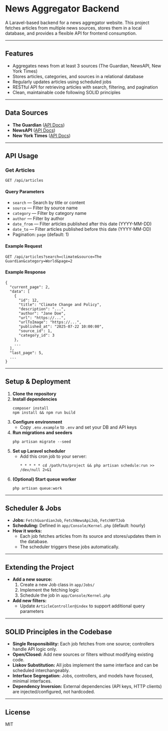 # News Aggregator Backend

A Laravel-based backend for a news aggregator website. This project fetches articles from multiple news sources, stores them in a local database, and provides a flexible API for frontend consumption.

---

## Features
- Aggregates news from at least 3 sources (The Guardian, NewsAPI, New York Times)
- Stores articles, categories, and sources in a relational database
- Regularly updates articles using scheduled jobs
- RESTful API for retrieving articles with search, filtering, and pagination
- Clean, maintainable code following SOLID principles

---

## Data Sources
- **The Guardian** ([API Docs](https://open-platform.theguardian.com/documentation/))
- **NewsAPI** ([API Docs](https://newsapi.org/docs/endpoints/top-headlines))
- **New York Times** ([API Docs](https://developer.nytimes.com/docs/top-stories-product/1/overview))

---

## API Usage

### Get Articles
`GET /api/articles`

#### Query Parameters
- `search` — Search by title or content
- `source` — Filter by source name
- `category` — Filter by category name
- `author` — Filter by author
- `date_from` — Filter articles published after this date (YYYY-MM-DD)
- `date_to` — Filter articles published before this date (YYYY-MM-DD)
- Pagination: `page` (default: 1)

#### Example Request
```
GET /api/articles?search=climate&source=The Guardian&category=World&page=2
```

#### Example Response
```
{
  "current_page": 2,
  "data": [
    {
      "id": 12,
      "title": "Climate Change and Policy",
      "description": "...",
      "author": "Jane Doe",
      "url": "https://...",
      "urlToImage": "https://...",
      "published_at": "2025-07-22 10:00:00",
      "source_id": 1,
      "category_id": 3
    },
    ...
  ],
  "last_page": 5,
  ...
}
```

---

## Setup & Deployment

1. **Clone the repository**
2. **Install dependencies**
   ```
   composer install
   npm install && npm run build
   ```
3. **Configure environment**
   - Copy `.env.example` to `.env` and set your DB and API keys
4. **Run migrations and seeders**
   ```
   php artisan migrate --seed
   ```
5. **Set up Laravel scheduler**
   - Add this cron job to your server:
     ```
     * * * * * cd /path/to/project && php artisan schedule:run >> /dev/null 2>&1
     ```
6. **(Optional) Start queue worker**
   ```
   php artisan queue:work
   ```

---

## Scheduler & Jobs
- **Jobs:** `FetchGuardianJob`, `FetchNewsApiJob`, `FetchNYTJob`
- **Scheduling:** Defined in `app/Console/Kernel.php` (default: hourly)
- **How it works:**
  - Each job fetches articles from its source and stores/updates them in the database.
  - The scheduler triggers these jobs automatically.

---

## Extending the Project
- **Add a new source:**
  1. Create a new Job class in `app/Jobs/`
  2. Implement the fetching logic
  3. Schedule the job in `app/Console/Kernel.php`
- **Add new filters:**
  - Update `ArticleController@index` to support additional query parameters

---

## SOLID Principles in the Codebase
- **Single Responsibility:** Each job fetches from one source; controllers handle API logic only.
- **Open/Closed:** Add new sources or filters without modifying existing code.
- **Liskov Substitution:** All jobs implement the same interface and can be scheduled interchangeably.
- **Interface Segregation:** Jobs, controllers, and models have focused, minimal interfaces.
- **Dependency Inversion:** External dependencies (API keys, HTTP clients) are injected/configured, not hardcoded.

---

## License
MIT
